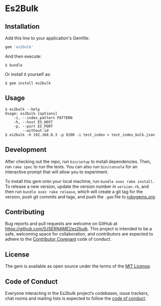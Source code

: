 # Es2Bulk

## Installation

Add this line to your application's Gemfile:

```ruby
gem 'es2bulk'
```

And then execute:

    $ bundle

Or install it yourself as:

    $ gem install es2bulk

## Usage

```consol
$ es2bulk --help
Usage: es2bulk [options]
    -i, --index_pattern PATTERN
    -h, --host ES_HOST
    -p, --port ES_PORT
        --without-id
$ es2bulk -h 192.168.0.3 -p 9200 -i test_index > test_index_bulk.json
```

## Development

After checking out the repo, run `bin/setup` to install dependencies. Then, run `rake spec` to run the tests. You can also run `bin/console` for an interactive prompt that will allow you to experiment.

To install this gem onto your local machine, run `bundle exec rake install`. To release a new version, update the version number in `version.rb`, and then run `bundle exec rake release`, which will create a git tag for the version, push git commits and tags, and push the `.gem` file to [rubygems.org](https://rubygems.org).

## Contributing

Bug reports and pull requests are welcome on GitHub at https://github.com/[USERNAME]/es2bulk. This project is intended to be a safe, welcoming space for collaboration, and contributors are expected to adhere to the [Contributor Covenant](http://contributor-covenant.org) code of conduct.

## License

The gem is available as open source under the terms of the [MIT License](https://opensource.org/licenses/MIT).

## Code of Conduct

Everyone interacting in the Es2bulk project’s codebases, issue trackers, chat rooms and mailing lists is expected to follow the [code of conduct](https://github.com/[USERNAME]/es2bulk/blob/master/CODE_OF_CONDUCT.md).
